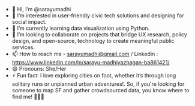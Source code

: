 - 👋 Hi, I’m @sarayumadhi
- 👀 I’m interested in  user-friendly civic tech solutions and designing for social impact.
- 🌱 I’m currently learning data visualization using Python.
- 💞️ I’m looking to collaborate on projects that bridge UX research, policy design, and open-source, technology to create meaningful public services.
- 📫 How to reach me - sarayumadhi@gmail.com / Linkedin : https://www.linkedin.com/in/sarayu-madhiyazhagan-ba861421/
- 😄 Pronouns: She/Her
- ⚡ Fun fact: I love exploring cities on foot, whether it’s through long solitary runs or unplanned urban adventures!. So, if you're looking for someone to map SF and gather crowdsourced data, you know where to find me! 🚶‍♀️📍

